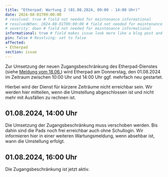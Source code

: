 ```yaml
---
title: "Etherpad: Wartung 2 (01.08.2024, 09:00 - 14:00 Uhr)"
date: 2024-08-01T09:00:00
# resolved: true # field not needed for maintenance informational
# resolvedWhen: 2024-08-01T09:00:00 # field not needed for maintenance informational
# severity: down # field not needed for maintenance informational
informational: true # field makes issue look more like a blog post and removes any references to downtime length
pin: false # Resolving: set to false
affected:
- Etherpad
section: issue
---
```


Zur Umsetzung der neuen Zugangsbeschränkung des Etherpad-Dienstes (siehe [Meldung vom 18.06.](https://status.schullogin.de/issues/2024-08-01t0000--etherpad_aenderungen_zugangsbeschraenkung_und_jaehrliche_loeschung_01.08.2024/)) wird Etherpad am Donnerstag, den 01.08.2024 im Zeitraum zwischen 10:00 Uhr und 14:00 Uhr ggf. mehrfach neu gestartet.

Hierbei wird der Dienst für kürzere Zeiträume nicht erreichbar sein. Wir werden hier mitteilen, wenn die Umstellung abgeschlossen ist und nicht mehr mit Ausfällen zu rechnen ist.


## 01.08.2024, 14:00 Uhr

Die Umsetzung der Zugangsbeschränkung muss verschoben werden. Bis dahin sind die Pads noch frei erreichbar auch ohne Schullogin. Wir informieren hier in einer weiteren Wartungsmeldung, wenn absehbar ist, wann die Umstellung erfolgt.


## 01.08.2024, 16:00 Uhr

Die Zugangsbeschränkung ist jetzt aktiv.